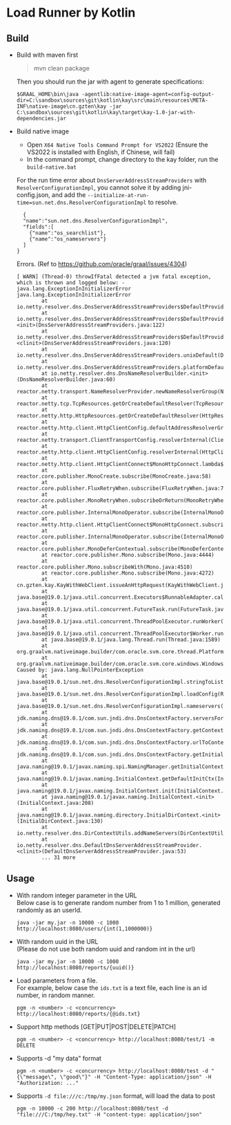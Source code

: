 # Load Runner by Kotlin

## Build
- Build with maven first
  > mvn clean package
  > 
  Then you should run the jar with agent to generate specifications:
  ```
  $GRAAL_HOME\bin\java -agentlib:native-image-agent=config-output-dir=C:\sandbox\sources\git\kotlin\kay\src\main\resources\META-INF\native-image\cn.gzten\kay -jar C:\sandbox\sources\git\kotlin\kay\target\kay-1.0-jar-with-dependencies.jar
  ```
- Build native image
  - Open `X64 Native Tools Command Prompt for VS2022` (Ensure the VS2022 is installed with English, if Chinese, will fail)
  - In the command prompt, change directory to the kay folder, run the `build-native.bat`

  For the run time error about `DnsServerAddressStreamProviders` with `ResolverConfigurationImpl`, you cannot solve it by adding jni-config.json, and add the `--initialize-at-run-time=sun.net.dns.ResolverConfigurationImpl` to resolve.
  ```
    {
    "name":"sun.net.dns.ResolverConfigurationImpl",
    "fields":[
      {"name":"os_searchlist"},
      {"name":"os_nameservers"}
    ]
  }
  ```
  Errors. (Ref to https://github.com/oracle/graal/issues/4304)
  ```
  [ WARN] (Thread-0) throwIfFatal detected a jvm fatal exception, which is thrown and logged below: - java.lang.ExceptionInInitializerError
  java.lang.ExceptionInInitializerError
          at io.netty.resolver.dns.DnsServerAddressStreamProviders$DefaultProviderHolder$1.provider(DnsServerAddressStreamProviders.java:142)
          at io.netty.resolver.dns.DnsServerAddressStreamProviders$DefaultProviderHolder$1.<init>(DnsServerAddressStreamProviders.java:122)
          at io.netty.resolver.dns.DnsServerAddressStreamProviders$DefaultProviderHolder.<clinit>(DnsServerAddressStreamProviders.java:120)
          at io.netty.resolver.dns.DnsServerAddressStreamProviders.unixDefault(DnsServerAddressStreamProviders.java:109)
          at io.netty.resolver.dns.DnsServerAddressStreamProviders.platformDefault(DnsServerAddressStreamProviders.java:105)
          at io.netty.resolver.dns.DnsNameResolverBuilder.<init>(DnsNameResolverBuilder.java:60)
          at reactor.netty.transport.NameResolverProvider.newNameResolverGroup(NameResolverProvider.java:479)
          at reactor.netty.tcp.TcpResources.getOrCreateDefaultResolver(TcpResources.java:315)
          at reactor.netty.http.HttpResources.getOrCreateDefaultResolver(HttpResources.java:162)
          at reactor.netty.http.client.HttpClientConfig.defaultAddressResolverGroup(HttpClientConfig.java:395)
          at reactor.netty.transport.ClientTransportConfig.resolverInternal(ClientTransportConfig.java:225)
          at reactor.netty.http.client.HttpClientConfig.resolverInternal(HttpClientConfig.java:449)
          at reactor.netty.http.client.HttpClientConnect$MonoHttpConnect.lambda$subscribe$0(HttpClientConnect.java:265)
          at reactor.core.publisher.MonoCreate.subscribe(MonoCreate.java:58)
          at reactor.core.publisher.FluxRetryWhen.subscribe(FluxRetryWhen.java:77)
          at reactor.core.publisher.MonoRetryWhen.subscribeOrReturn(MonoRetryWhen.java:46)
          at reactor.core.publisher.InternalMonoOperator.subscribe(InternalMonoOperator.java:57)
          at reactor.netty.http.client.HttpClientConnect$MonoHttpConnect.subscribe(HttpClientConnect.java:272)
          at reactor.core.publisher.InternalMonoOperator.subscribe(InternalMonoOperator.java:64)
          at reactor.core.publisher.MonoDeferContextual.subscribe(MonoDeferContextual.java:55)
          at reactor.core.publisher.Mono.subscribe(Mono.java:4444)
          at reactor.core.publisher.Mono.subscribeWith(Mono.java:4510)
          at reactor.core.publisher.Mono.subscribe(Mono.java:4272)
          at cn.gzten.kay.KayWithWebClient.issueAnHttpRequest(KayWithWebClient.java:145)
          at java.base@19.0.1/java.util.concurrent.Executors$RunnableAdapter.call(Executors.java:577)
          at java.base@19.0.1/java.util.concurrent.FutureTask.run(FutureTask.java:317)
          at java.base@19.0.1/java.util.concurrent.ThreadPoolExecutor.runWorker(ThreadPoolExecutor.java:1144)
          at java.base@19.0.1/java.util.concurrent.ThreadPoolExecutor$Worker.run(ThreadPoolExecutor.java:642)
          at java.base@19.0.1/java.lang.Thread.run(Thread.java:1589)
          at org.graalvm.nativeimage.builder/com.oracle.svm.core.thread.PlatformThreads.threadStartRoutine(PlatformThreads.java:775)
          at org.graalvm.nativeimage.builder/com.oracle.svm.core.windows.WindowsPlatformThreads.osThreadStartRoutine(WindowsPlatformThreads.java:178)
  Caused by: java.lang.NullPointerException
          at java.base@19.0.1/sun.net.dns.ResolverConfigurationImpl.stringToList(ResolverConfigurationImpl.java:71)
          at java.base@19.0.1/sun.net.dns.ResolverConfigurationImpl.loadConfig(ResolverConfigurationImpl.java:138)
          at java.base@19.0.1/sun.net.dns.ResolverConfigurationImpl.nameservers(ResolverConfigurationImpl.java:161)
          at jdk.naming.dns@19.0.1/com.sun.jndi.dns.DnsContextFactory.serversForUrls(DnsContextFactory.java:149)
          at jdk.naming.dns@19.0.1/com.sun.jndi.dns.DnsContextFactory.getContext(DnsContextFactory.java:81)
          at jdk.naming.dns@19.0.1/com.sun.jndi.dns.DnsContextFactory.urlToContext(DnsContextFactory.java:120)
          at jdk.naming.dns@19.0.1/com.sun.jndi.dns.DnsContextFactory.getInitialContext(DnsContextFactory.java:64)
          at java.naming@19.0.1/javax.naming.spi.NamingManager.getInitialContext(NamingManager.java:732)
          at java.naming@19.0.1/javax.naming.InitialContext.getDefaultInitCtx(InitialContext.java:305)
          at java.naming@19.0.1/javax.naming.InitialContext.init(InitialContext.java:236)
          at java.naming@19.0.1/javax.naming.InitialContext.<init>(InitialContext.java:208)
          at java.naming@19.0.1/javax.naming.directory.InitialDirContext.<init>(InitialDirContext.java:130)
          at io.netty.resolver.dns.DirContextUtils.addNameServers(DirContextUtils.java:49)
          at io.netty.resolver.dns.DefaultDnsServerAddressStreamProvider.<clinit>(DefaultDnsServerAddressStreamProvider.java:53)
          ... 31 more
  ```

## Usage
- With random integer parameter in the URL  
  Below case is to generate random number from 1 to 1 million, generated randomly as an userId.
  ```
  java -jar my.jar -n 10000 -c 1000 http://localhost:8080/users/{int(1,1000000)}
  ```
- With random uuid in the URL  
  (Please do not use both random uuid and random int in the url)
  ```
  java -jar my.jar -n 10000 -c 1000 http://localhost:8080/reports/{uuid()}
  ```
- Load parameters from a file.  
  For example, below case the `ids.txt` is a text file, each line is an id number, in random manner.
  ```
  pgm -n <number> -c <concurrency> http://localhost:8080/reports/{@ids.txt}
  ```
- Support http methods [GET|PUT|POST|DELETE|PATCH]
  ```
  pgm -n <number> -c <concurrency> http://localhost:8080/test/1 -m DELETE
  ```
- Supports -d "my data" format
  ```
  pgm -n <number> -c <concurrency> http://localhost:8080/test -d "{\"message\", \"good\"}" -H "Content-Type: application/json" -H "Authorization: ..."
  ```

- Supports `-d file:///c:/tmp/my.json` format, will load the data to post
  ```
  pgm -n 10000 -c 200 http://localhost:8080/test -d "file:///C:/tmp/hey.txt" -H "content-type: application/json"
  ```
